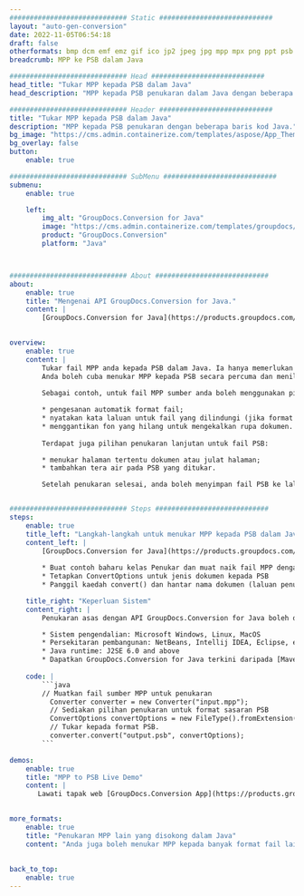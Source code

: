 ```yaml
---
############################# Static ############################
layout: "auto-gen-conversion"
date: 2022-11-05T06:54:18
draft: false
otherformats: bmp dcm emf emz gif ico jp2 jpeg jpg mpp mpx png ppt psb psd svg svgz tga tif tiff webp wmf wmz xer
breadcrumb: MPP ke PSB dalam Java

############################# Head ############################
head_title: "Tukar MPP kepada PSB dalam Java"
head_description: "MPP kepada PSB penukaran dalam Java dengan beberapa baris kod. Tukar lebih 160 format fail menggunakan API penukaran dokumen GroupDocs untuk Java"

############################# Header ############################
title: "Tukar MPP kepada PSB dalam Java"
description: "MPP kepada PSB penukaran dengan beberapa baris kod Java."
bg_image: "https://cms.admin.containerize.com/templates/aspose/App_Themes/V3/images/bg/header1.png"
bg_overlay: false
button:
    enable: true

############################# SubMenu ############################
submenu:
    enable: true

    left:
        img_alt: "GroupDocs.Conversion for Java"
        image: "https://cms.admin.containerize.com/templates/groupdocs/images/product-logos/90x90-noborder/groupdocs-conversion-java.png"
        product: "GroupDocs.Conversion"
        platform: "Java"



############################# About ############################
about:
    enable: true
    title: "Mengenai API GroupDocs.Conversion for Java."
    content: |
        [GroupDocs.Conversion for Java](https://products.groupdocs.com/conversion/java/) ialah API penukaran format fail lanjutan untuk menukar antara imej popular dan format dokumen seperti Microsoft Office, OpenDocument, PDF, HTML, e-mel, CAD. dan banyak lagi dengan hanya beberapa baris kod. API asli secara automatik mengesan format dokumen asal dan menawarkan banyak pilihan untuk menyesuaikan dokumen yang ditukar. Bersama-sama dengan fungsi mengekstrak maklumat daripada dokumen, ia juga menyokong caching hasil penukaran ke cakera tempatan secara lalai. Walau bagaimanapun, sebarang jenis storan cache boleh disokong dengan melaksanakan antara muka yang sesuai - Amazon S3, Dropbox, Google Drive, Windows Azure, Reddis atau mana-mana yang lain.
    

overview:
    enable: true
    content: |
        Tukar fail MPP anda kepada PSB dalam Java. Ia hanya memerlukan beberapa baris kod Java pada mana-mana platform pilihan anda, seperti Windows, Linux, macOS.
        Anda boleh cuba menukar MPP kepada PSB secara percuma dan menilai kualiti hasil penukaran. Bersama-sama dengan skrip penukaran fail mudah, anda boleh mencuba pilihan yang lebih canggih untuk memuatkan fail sumber MPP dan menyimpan output PSB. 
        
        Sebagai contoh, untuk fail MPP sumber anda boleh menggunakan pilihan pemuatan berikut:

        * pengesanan automatik format fail;
        * nyatakan kata laluan untuk fail yang dilindungi (jika format fail menyokongnya);
        * menggantikan fon yang hilang untuk mengekalkan rupa dokumen.
        
        Terdapat juga pilihan penukaran lanjutan untuk fail PSB:

        * menukar halaman tertentu dokumen atau julat halaman;
        * tambahkan tera air pada PSB yang ditukar.

        Setelah penukaran selesai, anda boleh menyimpan fail PSB ke laluan fail setempat anda atau ke mana-mana storan pihak ketiga seperti FTP, Amazon S3, Google Drive, Dropbox dll. Sila ambil perhatian - untuk menukar MPP kepada PSB, anda tidak perlu memasang sebarang perisian tambahan, seperti MS Office, Open Office, Adobe Acrobat Reader dsb.


############################# Steps ############################
steps:
    enable: true
    title_left: "Langkah-langkah untuk menukar MPP kepada PSB dalam Java"
    content_left: |
        [GroupDocs.Conversion for Java](https://products.groupdocs.com/conversion/java/) membenarkan pembangun menukar fail MPP kepada PSB dengan mudah dengan beberapa baris kod.
        
        * Buat contoh baharu kelas Penukar dan muat naik fail MPP dengan laluan penuh
        * Tetapkan ConvertOptions untuk jenis dokumen kepada PSB
        * Panggil kaedah convert() dan hantar nama dokumen (laluan penuh) dan format (PSB) sebagai parameter

    title_right: "Keperluan Sistem"
    content_right: |
        Penukaran asas dengan API GroupDocs.Conversion for Java boleh dilakukan dengan hanya beberapa baris kod. API kami disokong pada semua platform dan sistem pengendalian utama. Sebelum melaksanakan kod di bawah, pastikan anda mempunyai prasyarat berikut dipasang pada sistem anda.

        * Sistem pengendalian: Microsoft Windows, Linux, MacOS
        * Persekitaran pembangunan: NetBeans, Intellij IDEA, Eclipse, etc.
        * Java runtime: J2SE 6.0 and above
        * Dapatkan GroupDocs.Conversion for Java terkini daripada [Maven](https://repository.groupdocs.com/webapp/#/artifacts/browse/tree/General/repo/com/groupdocs/groupdocs-conversion)
         
    code: |
        ```java    
        // Muatkan fail sumber MPP untuk penukaran
          Converter converter = new Converter("input.mpp");
          // Sediakan pilihan penukaran untuk format sasaran PSB
          ConvertOptions convertOptions = new FileType().fromExtension("psb").getConvertOptions();
          // Tukar kepada format PSB.
          converter.convert("output.psb", convertOptions);
        ```

demos:
    enable: true
    title: "MPP to PSB Live Demo"
    content: |
       Lawati tapak web [GroupDocs.Conversion App](https://products.groupdocs.app/conversion/family) kami dan cuba MPP kepada PSB penukaran sekarang. Demo percuma mempunyai faedah berikut
          

more_formats:
    enable: true
    title: "Penukaran MPP lain yang disokong dalam Java"
    content: "Anda juga boleh menukar MPP kepada banyak format fail lain. Sila lihat senarai di bawah."
       
       
back_to_top:
    enable: true
---
```

